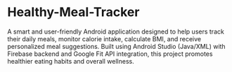 # Healthy-Meal-Tracker
A smart and user-friendly Android application designed to help users track their daily meals, monitor calorie intake, calculate BMI, and receive personalized meal suggestions. Built using Android Studio (Java/XML) with Firebase backend and Google Fit API integration, this project promotes healthier eating habits and overall wellness.
